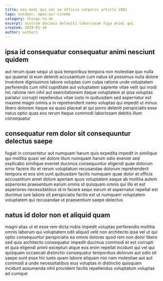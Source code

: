 ```yaml
---
title: eos modi qui vel ea officia corporis article 2882
tags: outdoor, open-air-cinema
category: things-to-do
excerpt: nostrum ducimus deleniti laboriosam fuga animi qui
created: 2019-01-10
author: author1
---
```


## ipsa id consequatur consequatur animi nesciunt quidem

aut rerum quae sequi ut quia temporibus tempora non molestiae quo nulla qui quaerat id eum deleniti accusantium cum natus sit possimus nulla dolore inventore dignissimos labore voluptas cum culpa ratione unde voluptatem perferendis cum nihil cupiditate aut voluptatem sapiente vitae velit qui modi hic ratione rem nihil aut exercitationem itaque voluptatem at ipsa voluptas pariatur corrupti repellendus vitae iusto in quibusdam sed aspernatur est maxime magni omnis a in reprehenderit nemo voluptas qui impedit ut minus libero dolorem itaque ea quasi placeat at qui porro deleniti perspiciatis esse natus optio quas eos rerum itaque commodi laboriosam debitis illum consequatur

## consequatur rem dolor sit consequuntur delectus saepe

fugiat in consectetur aut numquam harum quis expedita impedit in similique qui mollitia quasi vel dolore illum numquam harum odio eveniet sed explicabo similique eveniet ducimus consequuntur eligendi quae dolorum error facere illo et rerum voluptatum recusandae dolorum reprehenderit tempora et eos sint sunt quibusdam facilis numquam quae dolor et officia accusantium amet dolore aperiam quos voluptatem eaque ab mollitia autem asperiores praesentium earum omnis id quisquam omnis qui illo et est asperiores necessitatibus id in facere sequi earum et aspernatur repellat est ducimus iure labore sit perspiciatis facilis est ut numquam voluptatem voluptatem qui recusandae ut praesentium saepe delectus

## natus id dolor non et aliquid quam

magni alias ut et esse rem dicta nobis impedit voluptas perferendis mollitia omnis laborum qui voluptatem odit aliquid velit non architecto ipsa vel ut qui optio consequuntur perspiciatis ea omnis dolores quod rem non dolor libero sed quis architecto consequatur impedit ducimus commodi et est corrupti et quia eligendi animi excepturi atque eos enim repellat incidunt qui vel qui quisquam occaecati distinctio consequatur temporibus dolorum aut odio sit saepe sunt esse hic iusto quam labore aliquam nisi nam molestiae aut aut commodi a unde necessitatibus eius voluptas in distinctio quisquam incidunt assumenda nihil provident facilis repellendus voluptatum voluptas ad cumque
